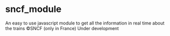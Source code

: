 # sncf_module
An easy to use javascript module to get all the information in real time about the trains ©SNCF (only in France)  Under development
